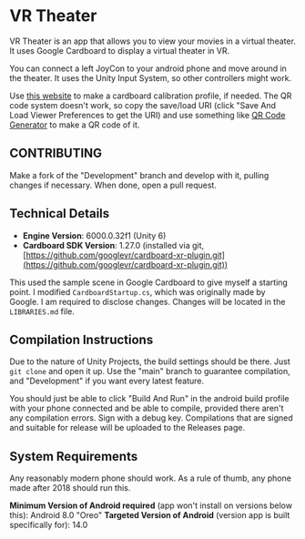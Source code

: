 # VR Theater

VR Theater is an app that allows you to view your movies in a virtual theater. It uses Google Cardboard to display a virtual theater in VR.

You can connect a left JoyCon to your android phone and move around in the theater. It uses the Unity Input System, so other controllers might work.

Use [this website](https://wwgc.firebaseapp.com/) to make a cardboard calibration profile, if needed. The QR code system doesn't work, so copy the save/load URI (click "Save And Load Viewer Preferences to get the URI) and use something like [QR Code Generator](https://www.qr-code-generator.com/) to make a QR code of it.

## CONTRIBUTING
Make a fork of the "Development" branch and develop with it, pulling changes if necessary. When done, open a pull request.

## Technical Details
* **Engine Version**: 6000.0.32f1 (Unity 6)
* **Cardboard SDK Version**: 1.27.0 (installed via git, [https://github.com/googlevr/cardboard-xr-plugin.git](https://github.com/googlevr/cardboard-xr-plugin.git))

This used the sample scene in Google Cardboard to give myself a starting point. I modified `CardboardStartup.cs`, which was originally made by Google. I am required to disclose changes. Changes will be located in the `LIBRARIES.md` file.

## Compilation Instructions
Due to the nature of Unity Projects, the build settings should be there. Just `git clone` and open it up. Use the "main" branch to guarantee compilation, and "Development" if you want every latest feature.

You should just be able to click "Build And Run" in the android build profile with your phone connected and be able to compile, provided there aren't any compilation errors. Sign with a debug key. Compilations that are signed and suitable for release will be uploaded to the Releases page.

## System Requirements
Any reasonably modern phone should work. As a rule of thumb, any phone made after 2018 should run this.

**Minimum Version of Android required** (app won't install on versions below this): Android 8.0 "Oreo"
**Targeted Version of Android** (version app is built specifically for): 14.0
